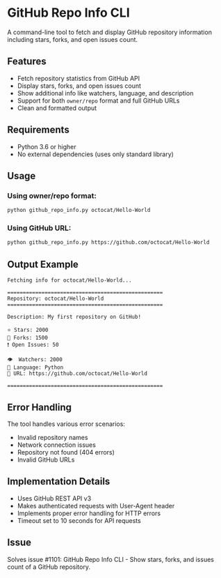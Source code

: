 # GitHub Repo Info CLI

A command-line tool to fetch and display GitHub repository information including stars, forks, and open issues count.

## Features

- Fetch repository statistics from GitHub API
- Display stars, forks, and open issues count
- Show additional info like watchers, language, and description
- Support for both `owner/repo` format and full GitHub URLs
- Clean and formatted output

## Requirements

- Python 3.6 or higher
- No external dependencies (uses only standard library)

## Usage

### Using owner/repo format:
```bash
python github_repo_info.py octocat/Hello-World
```

### Using GitHub URL:
```bash
python github_repo_info.py https://github.com/octocat/Hello-World
```

## Output Example

```
Fetching info for octocat/Hello-World...

==================================================
Repository: octocat/Hello-World
==================================================

Description: My first repository on GitHub!

⭐ Stars: 2000
🍴 Forks: 1500
❗ Open Issues: 50

👁️  Watchers: 2000
📝 Language: Python
🔗 URL: https://github.com/octocat/Hello-World

==================================================
```

## Error Handling

The tool handles various error scenarios:
- Invalid repository names
- Network connection issues
- Repository not found (404 errors)
- Invalid GitHub URLs

## Implementation Details

- Uses GitHub REST API v3
- Makes authenticated requests with User-Agent header
- Implements proper error handling for HTTP errors
- Timeout set to 10 seconds for API requests

## Issue

Solves issue #1101: GitHub Repo Info CLI - Show stars, forks, and issues count of a GitHub repository.

